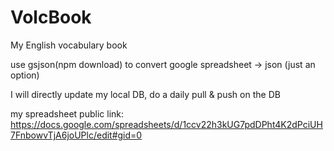 # VolcBook
My English vocabulary book <p>
use gsjson(npm download) to convert google spreadsheet -> json (just an option)<p>
I will directly update my local DB, do a daily pull & push on the DB<p>
my spreadsheet public link: https://docs.google.com/spreadsheets/d/1ccv22h3kUG7pdDPht4K2dPciUH7FnbowvTjA6joUPlc/edit#gid=0 <p>
